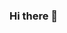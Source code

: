 ### Hi there 👋

<!-- 
### TODO
- invoice generator (svelte + firebase)
- personal website (react + tailwind)
- personal blog (nextJS)
- commerce website (nextJS) 
-->

<!--
**ligsnf/ligsnf** is a ✨ _special_ ✨ repository because its `README.md` (this file) appears on your GitHub profile.

Here are some ideas to get you started:

- 🔭 I’m currently working on ...
- 🌱 I’m currently learning ...
- 👯 I’m looking to collaborate on ...
- 🤔 I’m looking for help with ...
- 💬 Ask me about ...
- 📫 How to reach me: ...
- 😄 Pronouns: ...
- ⚡ Fun fact: ...
-->
